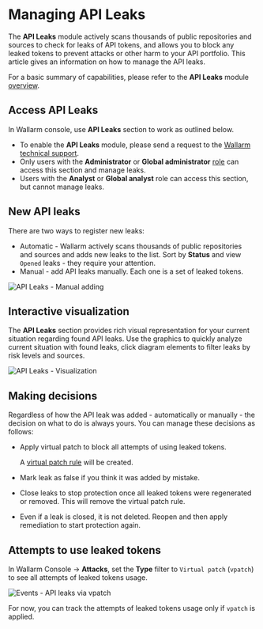 # Managing API Leaks

The **API Leaks** module actively scans thousands of public repositories and sources to check for leaks of API tokens, and allows you to block any leaked tokens to prevent attacks or other harm to your API portfolio. This article gives an information on how to manage the API leaks.

For a basic summary of capabilities, please refer to the **API Leaks** module [overview](../about-wallarm/api-leaks.md).

## Access API Leaks

In Wallarm console, use **API Leaks** section to work as outlined below.

* To enable the **API Leaks** module, please send a request to the [Wallarm technical support](mailto:support@wallarm.com).
* Only users with the **Administrator** or **Global administrator** [role](../user-guides/settings/users.md#user-roles) can access this section and manage leaks.
* Users with the **Analyst** or **Global analyst** role can access this section, but cannot manage leaks.

## New API leaks

There are two ways to register new leaks:

* Automatic - Wallarm actively scans thousands of public repositories and sources and adds new leaks to the list. Sort by **Status** and view `Opened` leaks - they require your attention.
* Manual - add API leaks manually. Each one is a set of leaked tokens.

![API Leaks - Manual adding](../images/about-wallarm-waf/api-leaks/api-leaks-add-manually.png)

## Interactive visualization

The **API Leaks** section provides rich visual representation for your current situation regarding found API leaks. Use the graphics to quickly analyze current situation with found leaks, click diagram elements to filter leaks by risk levels and sources.

![API Leaks - Visualization](../images/about-wallarm-waf/api-leaks/api-leaks-visual.png)

## Making decisions

Regardless of how the API leak was added - automatically or manually - the decision on what to do is always yours. You can manage these decisions as follows:

* Apply virtual patch to block all attempts of using leaked tokens.

    A [virtual patch rule](../user-guides/rules/vpatch-rule.md) will be created.

* Mark leak as false if you think it was added by mistake.
* Close leaks to stop protection once all leaked tokens were regenerated or removed. This will remove the virtual patch rule.
* Even if a leak is closed, it is not deleted. Reopen and then apply remediation to start protection again.

## Attempts to use leaked tokens

In Wallarm Console → **Attacks**, set the **Type** filter to `Virtual patch` (`vpatch`) to see all attempts of leaked tokens usage.

![Events - API leaks via vpatch](../images/about-wallarm-waf/api-leaks/api-leaks-in-events.png)

For now, you can track the attempts of leaked tokens usage only if `vpatch` is applied.
